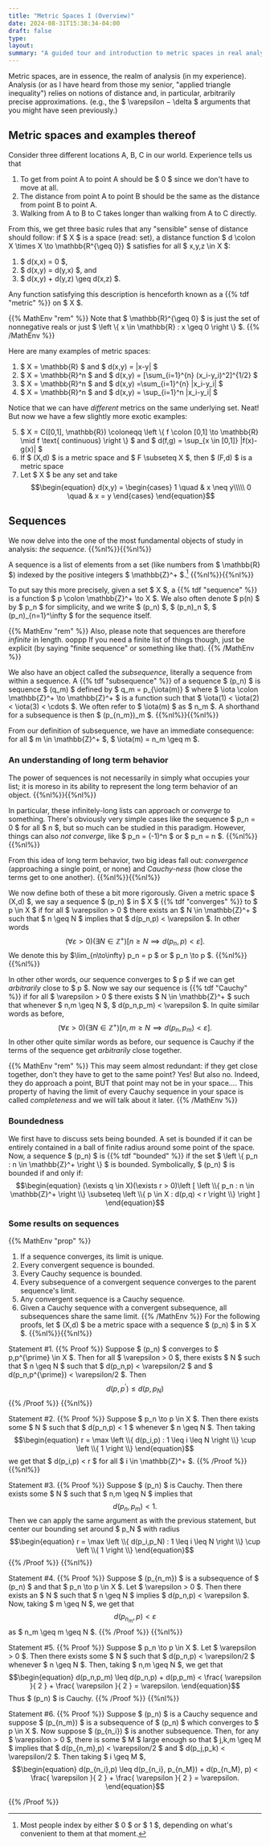 ```yaml
---
title: "Metric Spaces I (Overview)"
date: 2024-08-31T15:38:34-04:00
draft: false
type:
layout:
summary: "A guided tour and introduction to metric spaces in real analysis."
---
```


Metric spaces, are in essence, the realm of analysis (in my experience).
Analysis (or as I have heard from those my senior, "applied triangle inequality") relies on notions of distance and, in particular, arbitrarily precise approximations. (e.g., the $ \varepsilon $-$ \delta $ arguments that you might have seen previously.)

## Metric spaces and examples thereof

Consider three different locations A, B, C in our world. 
Experience tells us that 
1. To get from point A to point A should be $ 0 $ since we don't have to move at all.
2. The distance from point A to point B should be the same as the distance from point B to point A.
3. Walking from A to B to C takes longer than walking from A to C directly.

From this, we get three basic rules that any "sensible" sense of distance should follow: if $ X $ is a space (read: set), a distance function $ d \colon X \times X \to \mathbb{R^{\geq 0}} $ satisfies for all $ x,y,z \in X $:
1. $ d(x,x) = 0 $,
2. $ d(x,y) = d(y,x) $, and 
3. $ d(x,y) + d(y,z) \geq d(x,z) $. 

Any function satisfying this description is henceforth known as a {{% tdf "metric" %}} on $ X $.

{{% MathEnv "rem" %}}
Note that $ \mathbb{R}^{\geq 0} $ is just the set of nonnegative reals or just $ \left \\{ x \in \mathbb{R} : x \geq 0 \right \\} $.
{{% /MathEnv %}}

Here are many examples of metric spaces:
1. $ X = \mathbb{R} $ and $ d(x,y) = |x-y| $
2. $ X = \mathbb{R}^n $ and $ d(x,y) = [\sum_{i=1}^{n} (x_i-y_i)^2]^{1/2} $
3. $ X = \mathbb{R}^n $ and $ d(x,y) =\sum_{i=1}^{n} |x_i-y_i| $
4. $ X = \mathbb{R}^n $ and $ d(x,y) = \sup_{i=1}^n |x_i-y_i| $

Notice that we can have _different_ metrics on the same underlying set. 
Neat!
But now we have a few slightly more exotic examples:

5. $ X = C([0,1], \mathbb{R}) \coloneqq \left \\{ f \colon [0,1] \to \mathbb{R} \mid f \text{ continuous} \right \\} $ and $ d(f,g) = \sup_{x \in [0,1]} |f(x)-g(x)| $
6. If $ (X,d) $ is a metric space and $ F \subseteq X $, then $ (F,d) $ is a metric space
7. Let $ X $ be any set and take 
$$\begin{equation}
    d(x,y) = 
    \begin{cases}
    1 \quad & x \neq y\\\\\
    0 \quad & x = y
    \end{cases}
\end{equation}$$

## Sequences

We now delve into the one of the most fundamental objects of study in analysis: _the sequence_. 
{{%nl%}}{{%nl%}}

A sequence is a list of elements from a set (like numbers from $ \mathbb{R} $) indexed by the positive integers $ \mathbb{Z}^+ $.[^indexing of sequences] 
{{%nl%}}{{%nl%}}

To put say this more precisely, given a set $ X $, a {{% tdf "sequence" %}} is a function $ p \colon \mathbb{Z}^+ \to X $. 
We also often denote $ p(n) $ by $ p_n $ for simplicity, and we write $ (p_n) $, $ (p\_n)\_n $, $ (p_n)_{n=1}^\infty $ for the sequence itself.


{{% MathEnv "rem" %}}
Also, please note that sequences are therefore _infinite_ in length. 
ooppp
If you need a finite list of things though, just be explicit (by saying "finite sequence" or something like that).
{{% /MathEnv %}}

We also have an object called the _subsequence_, literally a sequence from within a sequence. 
A {{% tdf "subsequence" %}} of a sequence $ (p_n) $ is sequence $ (q_m) $ defined by $ q_m = p_{\iota(m)} $ where $ \iota \colon \mathbb{Z}^+ \to \mathbb{Z}^+ $ is a function such that $ \iota(1) < \iota(2) < \iota(3) < \cdots $.
We often refer to $ \iota(m) $ as $ n_m $.
A shorthand for a subsequence is then $ (p_{n_m})_m $.
{{%nl%}}{{%nl%}}

From our definition of subsequence, we have an immediate consequence: for all $ m \in \mathbb{Z}^+ $, $ \iota(m) = n_m \geq m $.




### An understanding of long term behavior

The power of sequences is not necessarily in simply what occupies your list; it is moreso in its ability to represent the long term behavior of an object.
{{%nl%}}{{%nl%}}

In particular, these infinitely-long lists can approach or _converge_ to something. 
There's obviously very simple cases like the sequence $ p_n = 0 $ for all $ n $, but so much can be studied in this paradigm.
However, things can also _not converge_, like $ p_n = (-1)^n $ or $ p_n = n $. 
{{%nl%}}{{%nl%}}

From this idea of long term behavior, two big ideas fall out: _convergence_ (approaching a single point, or none) and _Cauchy-ness_ (how close the terms get to one another). 
{{%nl%}}{{%nl%}}

We now define both of these a bit more rigorously. 
Given a metric space $ (X,d) $, we say a sequence $ (p_n) $ in $ X $ {{% tdf "converges" %}} to $ p \in X $ if for all $ \varepsilon > 0 $ there exists an $ N \in \mathbb{Z}^+ $ such that $ n \geq N $ implies that $ d(p_n,p) < \varepsilon $.
In other words
$$\begin{equation}
    (\forall \varepsilon > 0)(\exists N \in \mathbb{Z}^+)[n \geq N \implies d(p_n,p) < \varepsilon ].
\end{equation}$$
We denote this by $\lim_{n\to\infty} p_n = p $ or $ p_n \to p $.
{{%nl%}}{{%nl%}}

In other other words, our sequence converges to $ p $ if we can get _arbitrarily_ close to $ p $.
Now we say our sequence is {{% tdf "Cauchy" %}} if for all $ \varepsilon > 0 $ there exists $ N \in \mathbb{Z}^+ $ such that whenever $ n,m \geq N $, $ d(p_n,p_m) < \varepsilon $. 
In quite similar words as before, 
$$\begin{equation}
    (\forall \varepsilon > 0)(\exists N \in \mathbb{Z}^+)[n,m \geq N \implies d(p_n,p_m) < \varepsilon].
\end{equation}$$
In other other quite similar words as before, our sequence is Cauchy if the terms of the sequence get _arbitrarily_ close together.

{{% MathEnv "rem" %}}
This may seem almost redundant: if they get close together, don't they have to get to the same point? Yes! But also no.
Indeed, they do approach a point, BUT that point may not be in your space.... 
This property of having the limit of every Cauchy sequence in your space is called _completeness_ and we will talk about it later.
{{% /MathEnv %}}


### Boundedness

We first have to discuss sets being bounded. 
A set is bounded if it can be entirely contained in a ball of finite radius around some point of the space. 
Now, a sequence $ (p_n) $ is {{% tdf "bounded" %}} if the set $ \left \\{ p_n : n \in \mathbb{Z}^+ \right \\}  $ is bounded.
Symbolically, $ (p_n) $ is bounded if and only if: 
$$\begin{equation}
    (\exists q \in X)(\exists r > 0)\left [ \left \\{ p_n : n \in \mathbb{Z}^+ \right \\} \subseteq \left \\{ p \in X : d(p,q) < r \right \\}  \right ] 
\end{equation}$$



### Some results on sequences

{{% MathEnv "prop" %}}
1. If a sequence converges, its limit is unique.
2. Every convergent sequence is bounded.
3. Every Cauchy sequence is bounded.
4. Every subsequence of a convergent sequence converges to the parent sequence's limit.
5. Any convergent sequence is a Cauchy sequence.
6. Given a Cauchy sequence with a convergent subsequence, all subsequences share the same limit.
{{% /MathEnv %}}
For the following proofs, let $ (X,d) $ be a metric space with a sequence $ (p_n) $ in $ X $.
{{%nl%}}{{%nl%}}

Statement #1.
{{% Proof %}}
Suppose $ (p_n) $ converges to $ p,p^{\prime} \in X $. 
Then for all $ \varepsilon > 0 $, there exists $ N $ such that $ n \geq N $ such that $ d(p_n,p) < \varepsilon/2 $ and $ d(p_n,p^{\prime}) < \varepsilon/2 $. 
Then 
$$\begin{equation}
    d(p,p^{\prime}) \leq d(p,p_N)
\end{equation}$$
{{% /Proof %}}
{{%nl%}}

Statement #2.
{{% Proof %}}
Suppose $ p_n \to p \in X $. 
Then there exists some $ N $ such that $ d(p_n,p) < 1 $ whenever $ n \geq N $. 
Then taking 
$$\begin{equation}
    r = \max \left \\{ d(p_i,p) : 1 \leq i \leq N \right \\} \cup \left \\{  1 \right \\} 
\end{equation}$$
we get that $ d(p_i,p) < r $ for all $ i \in \mathbb{Z}^+ $.
{{% /Proof %}}
{{%nl%}}

Statement #3.
{{% Proof %}}
Suppose $ (p_n) $ is Cauchy. 
Then there exists some $ N $ such that $ n,m \geq N $ implies that 
$$\begin{equation}
    d(p_n,p_m) < 1.
\end{equation}$$
Then we can apply the same argument as with the previous statement, but center our bounding set around $ p_N $ with radius 
$$\begin{equation}
    r = \max \left \\{ d(p_i,p_N) : 1 \leq i \leq N \right \\} \cup \left \\{  1 \right \\} 
\end{equation}$$
{{% /Proof %}}
{{%nl%}}

Statement #4.
{{% Proof %}}
Suppose $ (p_{n_m}) $ is a subsequence of $ (p_n) $ and that $ p_n \to p \in X $.
Let $ \varepsilon > 0 $. 
Then there exists an $ N $ such that $ n \geq N $ implies $ d(p_n,p) < \varepsilon $. Now, taking $ m \geq N $, we get that 
$$\begin{equation}
    d(p_{n_m},p) < \varepsilon
\end{equation}$$
as $ n_m \geq m \geq N $.
{{% /Proof %}}
{{%nl%}}

Statement #5.
{{% Proof %}}
Suppose $ p_n \to p \in X $. 
Let $ \varepsilon > 0 $. 
Then there exists some $ N $ such that $ d(p_n,p) < \varepsilon/2 $ whenever $ n \geq N $. 
Then, taking $ n,m \geq N $, we get that 
$$\begin{equation}
    d(p_n,p_m) \leq d(p_n,p) + d(p,p_m) < \frac{ \varepsilon }{ 2 } + \frac{ \varepsilon }{ 2 } = \varepsilon.
\end{equation}$$
Thus $ (p_n) $ is Cauchy.
{{% /Proof %}}
{{%nl%}}

Statement #6.
{{% Proof %}}
Suppose $ (p_n) $ is a Cauchy sequence and suppose $ (p_{n_m}) $ is a subsequence of $ (p_n) $ which converges to $ p \in X $. 
Now suppose $ (p_{n_i}) $ is another subsequence. 
Then, for any $ \varepsilon > 0 $, there is some $ M $ large enough so that $ j,k,m \geq M $ implies that $ d(p_{n_m},p) < \varepsilon/2 $ and $ d(p_j,p_k) < \varepsilon/2 $.
Then taking $ i \geq M $,
$$\begin{equation}
    d(p_{n_i},p) \leq d(p_{n_i}, p_{n_M}) + d(p_{n_M}, p) < \frac{ \varepsilon }{ 2 } + \frac{ \varepsilon }{ 2 } = \varepsilon.
\end{equation}$$

{{% /Proof %}}







[^indexing of sequences]: Most people index by either $ 0 $ or $ 1 $, depending on what's convenient to them at that moment.
